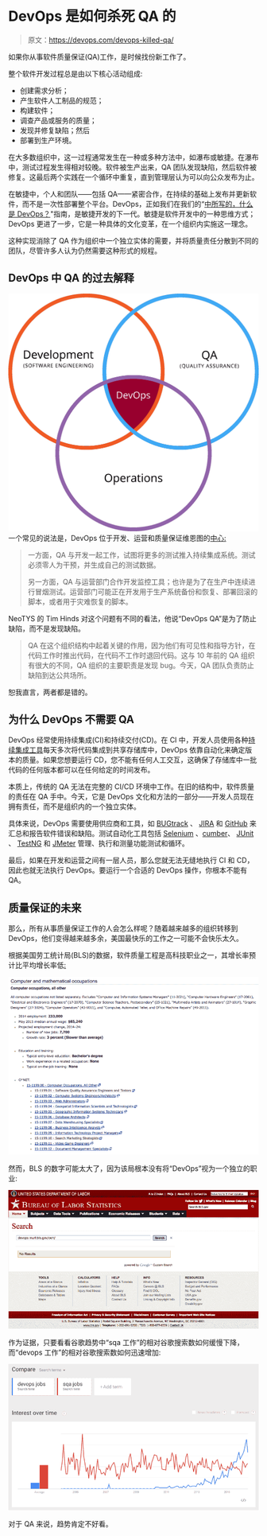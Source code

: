 # DevOps 是如何杀死 QA 的

> 原文：<https://devops.com/devops-killed-qa/>

如果你从事软件质量保证(QA)工作，是时候找份新工作了。

整个软件开发过程总是由以下核心活动组成:

*   创建需求分析；
*   产生软件人工制品的规范；
*   构建软件；
*   调查产品或服务的质量；
*   发现并修复缺陷；然后
*   部署到生产环境。

在大多数组织中，这一过程通常发生在一种或多种方法中，如瀑布或敏捷。在瀑布中，测试过程发生得相对较晚。软件被生产出来，QA 团队发现缺陷，然后软件被修复。这最后两个实践在一个循环中重复，直到管理层认为可以向公众发布为止。

在敏捷中，个人和团队——包括 QA——紧密合作，在持续的基础上发布并更新软件，而不是一次性部署整个平台。DevOps，正如我们在我们的“[中所写的，什么是 DevOps？](http://logz.io/learn/what-is-devops/)"指南，是敏捷开发的下一代。敏捷是软件开发中的一种思维方式；DevOps 更进了一步，它是一种具体的文化变革，在一个组织内实施这一理念。

这种实现消除了 QA 作为组织中一个独立实体的需要，并将质量责任分散到不同的团队，尽管许多人认为仍然需要这种形式的规程。

## DevOps 中 QA 的过去解释

![devops qa](img/916530b45d168a968dd64c9864d8f26c.png)一个常见的说法是，DevOps 位于开发、运营和质量保证维恩图的[中心:](https://www.soapui.org/testing-dojo/world-of-api-testing/dev-ops-trends.html)

> 一方面，QA 与开发一起工作，试图将更多的测试推入持续集成系统。测试必须零人为干预，并生成自己的测试数据。
> 
> 另一方面，QA 与运营部门合作开发监控工具；也许是为了在生产中连续进行冒烟测试。运营部门可能正在开发用于生产系统备份和恢复、部署回滚的脚本，或者用于灾难恢复的脚本。

NeoTYS 的 Tim Hinds 对这个问题有不同的看法，他说“DevOps QA”是为了防止缺陷，而不是发现缺陷。

> QA 在这个组织结构中起着关键的作用，因为他们有可见性和指导方针，在代码工作时推出代码，在代码不工作时退回代码。这与 10 年前的 QA 组织有很大的不同，QA 组织的主要职责是发现 bug。今天，QA 团队负责防止缺陷到达公共场所。

恕我直言，两者都是错的。

## **为什么 DevOps 不需要 QA**

DevOps 经常使用持续集成(CI)和持续交付(CD)。在 CI 中，开发人员使用各种[持续集成工具](http://logz.io/blog/continuous-integration-tools/)每天多次将代码集成到共享存储库中，DevOps 依靠自动化来确定版本的质量。如果您想要运行 CD，您不能有任何人工交互，这确保了存储库中一批代码的任何版本都可以在任何给定的时间发布。

本质上，传统的 QA 无法在完整的 CI/CD 环境中工作。在旧的结构中，软件质量的责任在 QA 手中。今天，它是 DevOps 文化和方法的一部分——开发人员现在拥有责任，而不是组织内的一个独立实体。

具体来说，DevOps 需要使用供应商和工具，如 [BUGtrack](http://www.bugtrack.net/) 、 [JIRA](https://www.atlassian.com/software/jira) 和 [GitHub](https://github.com/) 来汇总和报告软件错误和缺陷。测试自动化工具包括 [Selenium](http://www.seleniumhq.org/) 、[cumber](https://cucumber.io/)、 [JUnit](http://junit.org/) 、 [TestNG](http://testng.org/) 和 [JMeter](https://jmeter.apache.org/) 管理、执行和测量功能测试和循环。

最后，如果在开发和运营之间有一层人员，那么您就无法无缝地执行 CI 和 CD，因此也就无法执行 DevOps。要运行一个合适的 DevOps 操作，你根本不能有 QA。

## **质量保证的未来**

那么，所有从事质量保证工作的人会怎么样呢？随着越来越多的组织转移到 DevOps，他们变得越来越多余，美国最快乐的工作之一可能不会快乐太久。

根据美国劳工统计局(BLS)的数据，软件质量工程是高科技职业之一，其增长率预计比平均增长率低[:](http://www.bls.gov/ooh/about/data-for-occupations-not-covered-in-detail.htm)

![qa job outlook](img/f34c221b3971d59610ffb9814f1d15f5.png)

然而，BLS 的数字可能太大了，因为该局根本没有将“DevOps”视为一个独立的职业:

![image02](img/6b4b07e645d080dc6127d7726a70456d.png)

作为证据，只要看看谷歌趋势中“sqa 工作”的相对谷歌搜索数如何缓慢下降，而“devops 工作”的相对谷歌搜索数如何迅速增加:

![qa jobs vs devops jobs](img/20a59f28a63ed75f751c49e197c6802f.png)

对于 QA 来说，趋势肯定不好看。